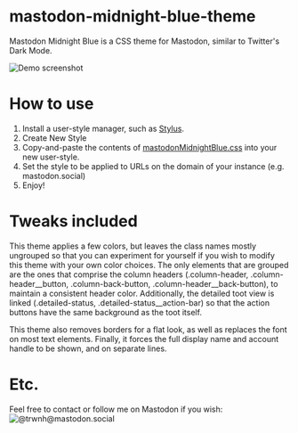 # mastodon-midnight-blue-theme
Mastodon Midnight Blue is a CSS theme for Mastodon, similar to Twitter's Dark Mode. 

![Demo screenshot](https://github.com/trwnh/mastodon-midnight-blue-theme/blob/master/chrome_2017-12-26_08-20-00.png?raw=true)

# How to use
1. Install a user-style manager, such as [Stylus](https://github.com/openstyles/stylus).
2. Create New Style
3. Copy-and-paste the contents of [mastodonMidnightBlue.css](https://github.com/trwnh/mastodon-midnight-blue-theme/blob/master/mastodonMidnightBlue.css) into your new user-style.
4. Set the style to be applied to URLs on the domain of your instance (e.g. mastodon.social)
5. Enjoy!

# Tweaks included
This theme applies a few colors, but leaves the class names mostly ungrouped so that you can experiment for yourself if you wish to modify this theme with your own color choices. The only elements that are grouped are the ones that comprise the column headers (.column-header, .column-header__button, .column-back-button, .column-header__back-button), to maintain a consistent header color. Additionally, the detailed toot view is linked (.detailed-status, .detailed-status__action-bar) so that the action buttons have the same background as the toot itself.

This theme also removes borders for a flat look, as well as replaces the font on most text elements. Finally, it forces the full display name and account handle to be shown, and on separate lines.

# Etc.
Feel free to contact or follow me on Mastodon if you wish: ![@trwnh@mastodon.social](http://mastodon.social/@trwnh)
